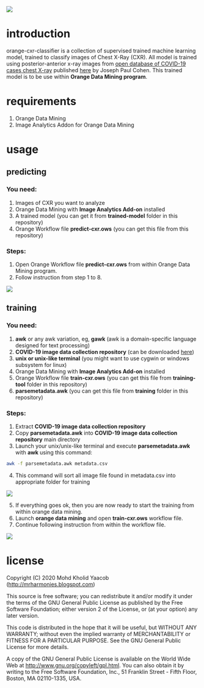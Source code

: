 ![](https://drive.google.com/uc?id=1DSCPs2Dd90E-4rwU7VH5AX9uC8kbjUCv)

# introduction

orange-cxr-classifier is a collection of supervised trained machine learning model, trained to classify images of Chest X-Ray (CXR).  All model is trained using posterior-anterior x-ray images from [open database of COVID-19 cases chest X-ray](https://github.com/ieee8023/covid-chestxray-dataset) published [here](https://github.com/ieee8023/covid-chestxray-dataset) by Joseph Paul Cohen. This trained model is to be use within **Orange Data Mining program**.

# requirements

1. Orange Data Mining
2. Image Analytics Addon for Orange Data Mining

# usage

## predicting

### You need:
1. Images of CXR you want to analyze
2. Orange Data Mining with **Image Analytics Add-on** installed
3. A trained model (you can get it from **trained-model** folder in this repository)
4. Orange Workflow file **predict-cxr.ows** (you can get this file from this repository)

### Steps:
1. Open Orange Workflow file **predict-cxr.ows** from within Orange Data Mining program.
2. Follow instruction from step 1 to 8.

![](https://drive.google.com/uc?id=1cuZW6kK2TyItq439YzyrCbwojDzjyCRc)

## training
### You need:
1. **awk** or any awk variation, eg, **gawk** (awk is a domain-specific language designed for text processing)
2. **COVID-19 image data collection repository** (can be downloaded [here](https://github.com/ieee8023/covid-chestxray-dataset))
3. **unix or unix-like terminal** (you might want to use cygwin or windows subsystem for linux)
4. Orange Data Mining with **Image Analytics Add-on** installed
5. Orange Workflow file **train-cxr.ows** (you can get this file from **training-tool** folder in this repository)
6. **parsemetadata.awk** (you can get this file from **training** folder in this repository)

### Steps:
1. Extract **COVID-19 image data collection repository**
2. Copy **parsemetadata.awk** into **COVID-19 image data collection repository** main directory
3. Launch your unix/unix-like terminal and execute **parsemetadata.awk** with **awk** using this command:
```bash
awk -f parsemetadata.awk metadata.csv
```
4. This command will sort all image file found in metadata.csv into appropriate folder for training

![](https://drive.google.com/uc?id=1GGC2t3r6x5SMll-ObIVqoelMPtRkWPMg)

5. If everything goes ok, then you are now ready to start the training from within orange data mining.
6. Launch **orange data mining** and open **train-cxr.ows** workflow file.
7. Continue following instruction from within the workflow file.

![](https://drive.google.com/uc?id=1c4qRHtpf8sFzxIEocENOZ-zNp2UF3jC4)

# license
Copyright (C) 2020 Mohd Kholid Yaacob (http://mrharmonies.blogspot.com)

This source is free software; you can redistribute it and/or modify it under the terms of the GNU General Public License as published by the Free Software Foundation; either version 2 of the License, or (at your option) any later version.

This code is distributed in the hope that it will be useful, but WITHOUT ANY WARRANTY; without even the implied warranty of MERCHANTABILITY or FITNESS FOR A PARTICULAR PURPOSE. See the GNU General Public License for more details.

A copy of the GNU General Public License is available on the World Wide Web at http://www.gnu.org/copyleft/gpl.html. You can also obtain it by writing to the Free Software Foundation, Inc., 51 Franklin Street - Fifth Floor, Boston, MA 02110-1335, USA.
